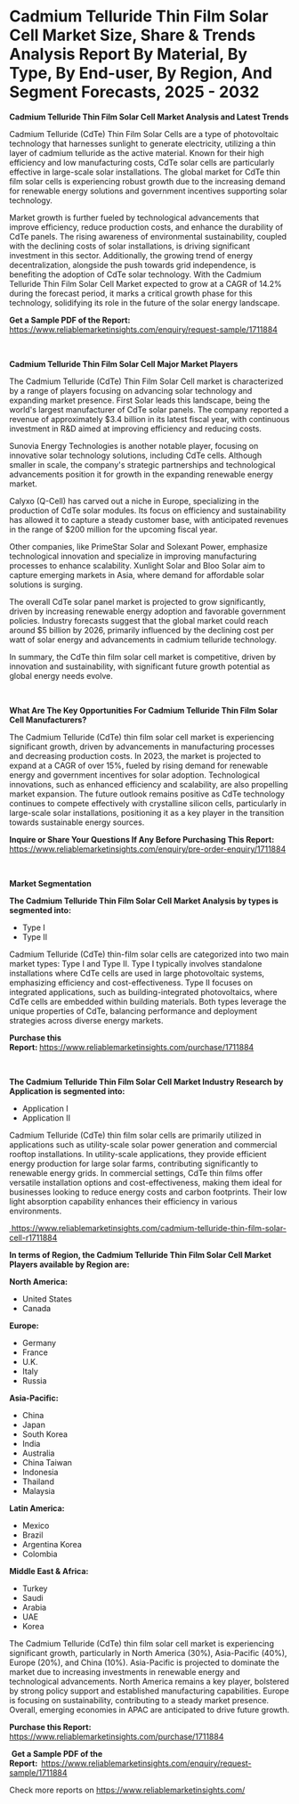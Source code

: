 <p><h1>Cadmium Telluride Thin Film Solar Cell Market Size, Share & Trends Analysis Report By Material, By Type, By End-user, By Region, And Segment Forecasts, 2025 - 2032</h1></p><p><strong>Cadmium Telluride Thin Film Solar Cell Market Analysis and Latest Trends</strong></p>
<p><p>Cadmium Telluride (CdTe) Thin Film Solar Cells are a type of photovoltaic technology that harnesses sunlight to generate electricity, utilizing a thin layer of cadmium telluride as the active material. Known for their high efficiency and low manufacturing costs, CdTe solar cells are particularly effective in large-scale solar installations. The global market for CdTe thin film solar cells is experiencing robust growth due to the increasing demand for renewable energy solutions and government incentives supporting solar technology.</p><p>Market growth is further fueled by technological advancements that improve efficiency, reduce production costs, and enhance the durability of CdTe panels. The rising awareness of environmental sustainability, coupled with the declining costs of solar installations, is driving significant investment in this sector. Additionally, the growing trend of energy decentralization, alongside the push towards grid independence, is benefiting the adoption of CdTe solar technology. With the Cadmium Telluride Thin Film Solar Cell Market expected to grow at a CAGR of 14.2% during the forecast period, it marks a critical growth phase for this technology, solidifying its role in the future of the solar energy landscape.</p></p>
<p><strong>Get a Sample PDF of the Report:&nbsp;</strong> <a href="https://www.reliablemarketinsights.com/enquiry/request-sample/1711884?utm_campaign=1887&utm_medium=2&utm_source=Github&utm_content=ia&utm_term=11012025&utm_id=cadmium-telluride-thin-film-solar-cell">https://www.reliablemarketinsights.com/enquiry/request-sample/1711884</a></p>
<p>&nbsp;</p>
<p><strong>Cadmium Telluride Thin Film Solar Cell Major Market Players</strong></p>
<p><p>The Cadmium Telluride (CdTe) Thin Film Solar Cell market is characterized by a range of players focusing on advancing solar technology and expanding market presence. First Solar leads this landscape, being the world's largest manufacturer of CdTe solar panels. The company reported a revenue of approximately $3.4 billion in its latest fiscal year, with continuous investment in R&D aimed at improving efficiency and reducing costs.</p><p>Sunovia Energy Technologies is another notable player, focusing on innovative solar technology solutions, including CdTe cells. Although smaller in scale, the company's strategic partnerships and technological advancements position it for growth in the expanding renewable energy market.</p><p>Calyxo (Q-Cell) has carved out a niche in Europe, specializing in the production of CdTe solar modules. Its focus on efficiency and sustainability has allowed it to capture a steady customer base, with anticipated revenues in the range of $200 million for the upcoming fiscal year.</p><p>Other companies, like PrimeStar Solar and Solexant Power, emphasize technological innovation and specialize in improving manufacturing processes to enhance scalability. Xunlight Solar and Bloo Solar aim to capture emerging markets in Asia, where demand for affordable solar solutions is surging. </p><p>The overall CdTe solar panel market is projected to grow significantly, driven by increasing renewable energy adoption and favorable government policies. Industry forecasts suggest that the global market could reach around $5 billion by 2026, primarily influenced by the declining cost per watt of solar energy and advancements in cadmium telluride technology.</p><p>In summary, the CdTe thin film solar cell market is competitive, driven by innovation and sustainability, with significant future growth potential as global energy needs evolve.</p></p>
<p>&nbsp;</p>
<p><strong>What Are The Key Opportunities For Cadmium Telluride Thin Film Solar Cell Manufacturers?</strong></p>
<p><p>The Cadmium Telluride (CdTe) thin film solar cell market is experiencing significant growth, driven by advancements in manufacturing processes and decreasing production costs. In 2023, the market is projected to expand at a CAGR of over 15%, fueled by rising demand for renewable energy and government incentives for solar adoption. Technological innovations, such as enhanced efficiency and scalability, are also propelling market expansion. The future outlook remains positive as CdTe technology continues to compete effectively with crystalline silicon cells, particularly in large-scale solar installations, positioning it as a key player in the transition towards sustainable energy sources.</p></p>
<p><strong>Inquire or Share Your Questions If Any Before Purchasing This Report:</strong> <a href="https://www.reliablemarketinsights.com/enquiry/pre-order-enquiry/1711884?utm_campaign=1887&utm_medium=2&utm_source=Github&utm_content=ia&utm_term=11012025&utm_id=cadmium-telluride-thin-film-solar-cell">https://www.reliablemarketinsights.com/enquiry/pre-order-enquiry/1711884</a></p>
<p>&nbsp;</p>
<p><strong>Market Segmentation</strong></p>
<p><strong>The Cadmium Telluride Thin Film Solar Cell Market Analysis by types is segmented into:</strong></p>
<p><ul><li>Type I</li><li>Type II</li></ul></p>
<p><p>Cadmium Telluride (CdTe) thin-film solar cells are categorized into two main market types: Type I and Type II. Type I typically involves standalone installations where CdTe cells are used in large photovoltaic systems, emphasizing efficiency and cost-effectiveness. Type II focuses on integrated applications, such as building-integrated photovoltaics, where CdTe cells are embedded within building materials. Both types leverage the unique properties of CdTe, balancing performance and deployment strategies across diverse energy markets.</p></p>
<p><strong>Purchase this Report:&nbsp;</strong><a href="https://www.reliablemarketinsights.com/purchase/1711884?utm_campaign=1887&utm_medium=2&utm_source=Github&utm_content=ia&utm_term=11012025&utm_id=cadmium-telluride-thin-film-solar-cell">https://www.reliablemarketinsights.com/purchase/1711884</a></p>
<p>&nbsp;</p>
<p><strong>The Cadmium Telluride Thin Film Solar Cell Market Industry Research by Application is segmented into:</strong></p>
<p><ul><li>Application I</li><li>Application II</li></ul></p>
<p><p>Cadmium Telluride (CdTe) thin film solar cells are primarily utilized in applications such as utility-scale solar power generation and commercial rooftop installations. In utility-scale applications, they provide efficient energy production for large solar farms, contributing significantly to renewable energy grids. In commercial settings, CdTe thin films offer versatile installation options and cost-effectiveness, making them ideal for businesses looking to reduce energy costs and carbon footprints. Their low light absorption capability enhances their efficiency in various environments.</p></p>
<p><a href="https://www.reliablemarketinsights.com/cadmium-telluride-thin-film-solar-cell-r1711884?utm_campaign=1887&utm_medium=2&utm_source=Github&utm_content=ia&utm_term=11012025&utm_id=cadmium-telluride-thin-film-solar-cell">&nbsp;https://www.reliablemarketinsights.com/cadmium-telluride-thin-film-solar-cell-r1711884</a></p>
<p><strong>In terms of Region, the Cadmium Telluride Thin Film Solar Cell Market Players available by Region are:</strong></p>
<p>
    <p> <strong> North America: </strong>
        <ul>
            <li>United States</li>
            <li>Canada</li>
        </ul>
        </p> 
    <p> <strong> Europe: </strong>
        <ul>
            <li>Germany</li>
            <li>France</li>
            <li>U.K.</li>
            <li>Italy</li>
            <li>Russia</li>
        </ul>
        </p> 
    <p> <strong> Asia-Pacific: </strong>
        <ul>
            <li>China</li>
            <li>Japan</li>
            <li>South Korea</li>
            <li>India</li>
            <li>Australia</li>
            <li>China Taiwan</li>
            <li>Indonesia</li>
            <li>Thailand</li>
            <li>Malaysia</li>
        </ul>
        </p> 
    <p> <strong> Latin America: </strong>
        <ul>
            <li>Mexico</li>
            <li>Brazil</li>
            <li>Argentina Korea</li>
            <li>Colombia</li>
        </ul>
        </p> 
    <p> <strong> Middle East & Africa: </strong>
        <ul>
            <li>Turkey</li>
            <li>Saudi</li>
            <li>Arabia</li>
            <li>UAE</li>
            <li>Korea</li>
        </ul>
    </p>
    </p>
<p><p>The Cadmium Telluride (CdTe) thin film solar cell market is experiencing significant growth, particularly in North America (30%), Asia-Pacific (40%), Europe (20%), and China (10%). Asia-Pacific is projected to dominate the market due to increasing investments in renewable energy and technological advancements. North America remains a key player, bolstered by strong policy support and established manufacturing capabilities. Europe is focusing on sustainability, contributing to a steady market presence. Overall, emerging economies in APAC are anticipated to drive future growth.</p></p>
<p><strong>Purchase this Report: </strong><a href="https://www.reliablemarketinsights.com/purchase/1711884?utm_campaign=1887&utm_medium=2&utm_source=Github&utm_content=ia&utm_term=11012025&utm_id=cadmium-telluride-thin-film-solar-cell">https://www.reliablemarketinsights.com/purchase/1711884</a></p>
<p>&nbsp;<strong>Get a Sample PDF of the Report:&nbsp;&nbsp;</strong><a href="https://www.reliablemarketinsights.com/enquiry/request-sample/1711884?utm_campaign=1887&utm_medium=2&utm_source=Github&utm_content=ia&utm_term=11012025&utm_id=cadmium-telluride-thin-film-solar-cell">https://www.reliablemarketinsights.com/enquiry/request-sample/1711884</a></p>
<p><strong></strong></p>
<p>Check more reports on <a href="https://www.reliablemarketinsights.com/?utm_campaign=1887&utm_medium=2&utm_source=Github&utm_content=ia&utm_term=11012025&utm_id=cadmium-telluride-thin-film-solar-cell">https://www.reliablemarketinsights.com/</a></p>